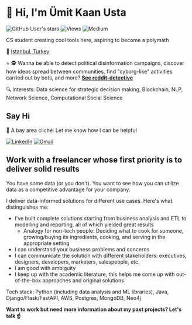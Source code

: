# :wave: Hi, I'm Ümit Kaan Usta 

![GitHub User's stars](https://img.shields.io/github/stars/umitkaanusta?style=social) ![Views](https://komarev.com/ghpvc/?username=umitkaanusta) <img alt="Medium" src="https://img.shields.io/badge/Medium-%23000000.svg?style=for-the-badge&logo=Medium&logoColor=white"/>

CS student creating cool tools here, aspiring to become a polymath

:round_pushpin: [Istanbul, Turkey](https://cekergezer.com/wp-content/uploads/2021/03/galata-kulesi-fotograflari-istanbul-fotograflari-cekergezer-hakan-aydin.jpg)

:star: :detective: Wanna be able to detect political disinformation campaigns, discover how ideas spread between communities, find "cyborg-like" activities carried out by bots, and more? [**See reddit-detective**](https://github.com/umitkaanusta/reddit-detective)

:mag: Interests: Data science for strategic decision making, Blockchain, NLP, Network Science, Computational Social Science


## Say Hi

:bridge_at_night: A bay area cliché: Let me know how I can be helpful

<a href="linkedin.com/in/umitkaanusta"> <img alt="LinkedIn" src="https://img.shields.io/badge/linkedin-%230077B5.svg?style=for-the-badge&logo=linkedin&logoColor=white"/></a> <a href="u.kaanusta@gmail.com"><img alt="Gmail" src="https://img.shields.io/badge/Gmail-D14836?style=for-the-badge&logo=gmail&logoColor=white" /></a>


## Work with a freelancer whose first priority is to deliver solid results

You have some data (or you don't). You want to see how you can utilize data as a competitive advantage for your company.

I deliver data-informed solutions for different use cases. Here's what distinguishes me:

- I've built complete solutions starting from business analysis and ETL to modelling and reporting, all of which yielded great results
  - Analogy for non-tech people: Deciding what to cook for someone, growing/buying its ingredients, cooking, and serving in the appropriate setting
- I can understand your business problems and concerns
- I can communicate the solution with different stakeholders: executives, designers, developers, marketers, salespeople, etc.
- I am good with ambiguity
- I keep up with the academic literature, this helps me come up with out-of-the-box approaches and original solutions

Tech stack: Python (including data analysis and ML libraries), Java, Django/Flask/FastAPI, AWS, Postgres, MongoDB, Neo4j

**Want to work but need more information about my past projects? Let's talk ☝️**
